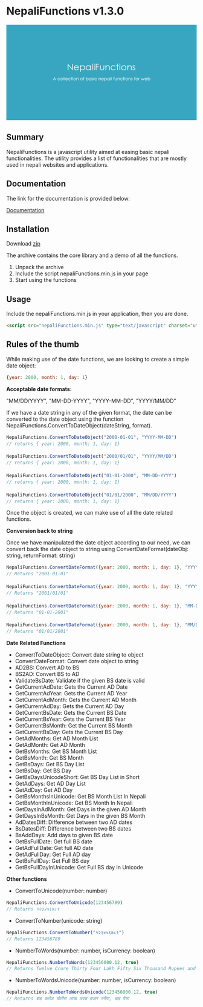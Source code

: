 NepaliFunctions v1.3.0
======================

![Screenshot](https://github.com/sajanm/nepali-functions/blob/master/bg.jpg)

Summary
-------

NepaliFunctions is a javascript utility aimed at easing basic nepali functionalities. The utility provides a list of functionalities that are mostly used in nepali websites and applications.

Documentation
-------------

The link for the documentation is provided below:

[Documentation](http://nepalifunctions.sajanmaharjan.com.np/documentation/index.html)

Installation
------------

Download 
[zip](https://github.com/sajanm/nepali-functions/archive/master.zip)

The archive contains the core library and a demo of all the functions.

1.  Unpack the archive
2.  Include the script nepaliFunctions.min.js in your page
3.  Start using the functions

Usage
-----

Include the nepaliFunctions.min.js in your application, then you are done.
```html
<script src="nepaliFunctions.min.js" type="text/javascript" charset="utf-8"></script>
```

Rules of the thumb
------------------

While making use of the date functions, we are looking to create a simple date object: 
```js
{year: 2000, month: 1, day: 1}
```
**Acceptable date formats:**

"MM/DD/YYYY", "MM-DD-YYYY", "YYYY-MM-DD", "YYYY/MM/DD"

If we have a date string in any of the given format, the date can be converted to the date object using the function NepaliFunctions.ConvertToDateObject(dateString, format).
```js
NepaliFunctions.ConvertToDateObject("2000-01-01", "YYYY-MM-DD")
// returns { year: 2000, month: 1, day: 1}

NepaliFunctions.ConvertToDateObject("2000/01/01", "YYYY/MM/DD")
// returns { year: 2000, month: 1, day: 1}

NepaliFunctions.ConvertToDateObject("01-01-2000", "MM-DD-YYYY")
// returns { year: 2000, month: 1, day: 1}

NepaliFunctions.ConvertToDateObject("01/01/2000", "MM/DD/YYYY")
// returns { year: 2000, month: 1, day: 1}
```

Once the object is created, we can make use of all the date related functions.

**Conversion back to string**

Once we have manipulated the date object according to our need, we can convert back the date object to string using ConvertDateFormat(dateObj: string, returnFormat: string)

```js
NepaliFunctions.ConvertDateFormat({year: 2000, month: 1, day: 1}, "YYYY-MM-DD")
// Returns "2001-01-01"

NepaliFunctions.ConvertDateFormat({year: 2000, month: 1, day: 1}, "YYYY/MM/DD")
// Returns "2001/01/01"

NepaliFunctions.ConvertDateFormat({year: 2000, month: 1, day: 1}, "MM-DD-YYYY")
// Returns "01-01-2001"

NepaliFunctions.ConvertDateFormat({year: 2000, month: 1, day: 1}, "MM/DD/YYYY")
// Returns "01/01/2001"
```

**Date Related Functions**

*   ConvertToDateObject: Convert date string to object
*   ConvertDateFormat: Convert date object to string
*   AD2BS: Convert AD to BS
*   BS2AD: Convert BS to AD
*   ValidateBsDate: Validate if the given BS date is valid
*   GetCurrentAdDate: Gets the Current AD Date
*   GetCurrentAdYear: Gets the Current AD Year
*   GetCurrentAdMonth: Gets the Current AD Month
*   GetCurrentAdDay: Gets the Current AD Day
*   GetCurrentBsDate: Gets the Current BS Date
*   GetCurrentBsYear: Gets the Current BS Year
*   GetCurrentBsMonth: Get the Current BS Month
*   GetCurrentBsDay: Gets the Current BS Day
*   GetAdMonths: Get AD Month List
*   GetAdMonth: Get AD Month
*   GetBsMonths: Get BS Month List
*   GetBsMonth: Get BS Month
*   GetBsDays: Get BS Day List
*   GetBsDay: Get BS Day
*   GetBsDaysUnicodeShort: Get BS Day List in Short
*   GetAdDays: Get AD Day List
*   GetAdDay: Get AD Day
*   GetBsMonthsInUnicode: Get BS Month List In Nepali
*   GetBsMonthInUnicode: Get BS Month In Nepali
*   GetDaysInAdMonth: Get Days in the given AD Month
*   GetDaysInBsMonth: Get Days in the given BS Month
*   AdDatesDiff: Difference between two AD dates
*   BsDatesDiff: Difference between two BS dates
*   BsAddDays: Add days to given BS date
*   GetBsFullDate: Get full BS date
*   GetAdFullDate: Get full AD date
*   GetAdFullDay: Get Full AD day
*   GetBsFullDay: Get Full BS day
*   GetBsFullDayInUnicode: Get Full BS day in Unicode

**Other functions**

*   ConvertToUnicode(number: number)
```js
NepaliFunctions.ConvertToUnicode(123456789)
// Returns १२३४५६७८९
```
*   ConvertToNumber(unicode: string)
```js
NepaliFunctions.ConvertToNumber("१२३४५६७८९")
// Returns 123456789
```
*   NumberToWords(number: number, isCurrency: boolean)
```js
NepaliFunctions.NumberToWords(123456000.12, true)
// Returns Twelve Crore Thirty Four Lakh Fifty Six Thousand Rupees and Twelve Paisa
```
*   NumberToWordsUnicode(number: number, isCurrency: boolean)
```js
NepaliFunctions.NumberToWordsUnicode(123456000.12, true)
// Returns बाह्र करोड चौतीस लाख छपन्न हजार रुपैंया, बाह्र पैसा
```